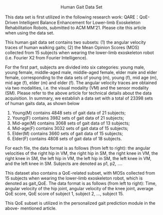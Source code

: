 <p align="center">Human Gait Data Set</p>  

This data set is first utilized in the following research work:
QARE：QoE-Driven Intelligent Balance Enhancement for Lower-limb Exoskeleton Rehabilitation Robots, submitted to ACM MM’21.
Please cite this article when using the data set. 
  
This human gait data set contains two subsets: (1) the angular velocity traces of human walking gaits; (2) the Mean Opinion Scores (MOS) collected from 15 subjects when wearing the lower-limb exoskeleton robot (i.e. Fourier X2 from Fourier Intelligence). 

For the first part, subjects are divided into six categories: young male, young female, middle-aged male, middle-aged female, elder male and elder female, corresponding to the data sets of young (m), young (f), mid age (m), mid age (f), elder (m) and elder (f). The angular velocity traces are obtained via two modalities, i.e. the visual modality (VM) and the sensor modality (SM). Please refer to the above article for technical details about the data acquisition. In summary, we establish a data set with a total of 23398 sets of human gaits data, as shown below
1. Young(M) contains 4848 sets of gait data of 21 subjects;
2. Young(F) contains 3982 sets of gait data of 21 subjects;
3. Mid-age(M) contains 3068 sets of gait data of 13 subjects;
4. Mid-age(F) contains 3032 sets of gait data of 15 subjects;
5. Elder(M) contains 3660 sets of gait data of 15 subjects;
6. Elder(F) contains 4808 sets of gait data of 18 subjects.

For each file, the data format is as follows (from left to right): the angular velocities of the right hip in VM, the right hip in SM, the right knee in VM, the right knee in SM, the left hip in VM, the left hip in SM, the left knee in VM, and the left knee in SM. Subjects are denoted as p1, p2, ….

This dataset also contains a QoE-related subset, with MOSs collected from 15 subjects when wearing the lower-limb exoskeleton robot, which is denoted as gait_QoE. The data format is as follows (from left to right):
Time, angular velocity of the hip joint, angular velocity of the knee joint, average QoE score, QoE score of subject 1, subject 2, …, subject 15.   

This QoE subset is utilized in the personalized gait prediction module in the above- mentioned article. 



